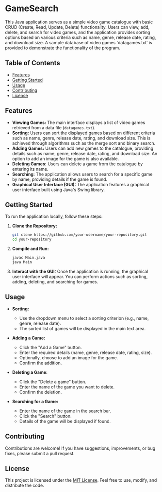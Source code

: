 # GameSearch

This Java application serves as a simple video game catalogue with basic CRUD (Create, Read, Update, Delete) functionality. Users can view, add, delete, and search for video games, and the application provides sorting options based on various criteria such as name, genre, release date, rating, and download size.
A sample database of video games 'datagames.txt' is provided to demonstrate the functionality of the program.
## Table of Contents

- [Features](#features)
- [Getting Started](#getting-started)
- [Usage](#usage)
- [Contributing](#contributing)
- [License](#license)

## Features

- **Viewing Games:** The main interface displays a list of video games retrieved from a data file (`datagames.txt`).
- **Sorting:** Users can sort the displayed games based on different criteria such as name, genre, release date, rating, and download size. This is achieved through algorithms such as the merge sort and binary search.
- **Adding Games:** Users can add new games to the catalogue, providing details such as name, genre, release date, rating, and download size. An option to add an image for the game is also available.
- **Deleting Games:** Users can delete a game from the catalogue by entering its name.
- **Searching:** The application allows users to search for a specific game by name, providing details if the game is found.
- **Graphical User Interface (GUI):** The application features a graphical user interface built using Java's Swing library.

## Getting Started

To run the application locally, follow these steps:

1. **Clone the Repository:**
   ```bash
   git clone https://github.com/your-username/your-repository.git
   cd your-repository
   ```

2. **Compile and Run:**
   ```bash
   javac Main.java
   java Main
   ```

3. **Interact with the GUI:**
   Once the application is running, the graphical user interface will appear. You can perform actions such as sorting, adding, deleting, and searching for games.

## Usage

- **Sorting:**
  - Use the dropdown menu to select a sorting criterion (e.g., name, genre, release date).
  - The sorted list of games will be displayed in the main text area.

- **Adding a Game:**
  - Click the "Add a Game" button.
  - Enter the required details (name, genre, release date, rating, size).
  - Optionally, choose to add an image for the game.
  - Confirm the addition.

- **Deleting a Game:**
  - Click the "Delete a game" button.
  - Enter the name of the game you want to delete.
  - Confirm the deletion.

- **Searching for a Game:**
  - Enter the name of the game in the search bar.
  - Click the "Search" button.
  - Details of the game will be displayed if found.

## Contributing

Contributions are welcome! If you have suggestions, improvements, or bug fixes, please submit a pull request.

## License

This project is licensed under the [MIT License](LICENSE). Feel free to use, modify, and distribute the code.
